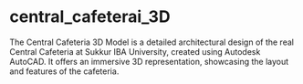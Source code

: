 # central_cafeterai_3D
The Central Cafeteria 3D Model is a detailed architectural design of the real Central Cafeteria at Sukkur IBA University, created using Autodesk AutoCAD. It offers an immersive 3D representation, showcasing the layout and features of the cafeteria.
